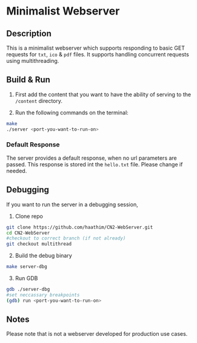 # Minimalist Webserver

## Description

This is a minimalist webserver which supports responding to basic GET requests for `txt`, `ico` & `pdf` files. It supports handling concurrent requests using multithreading. 


## Build & Run

1. First add the content that you want to have the ability of serving to the `/content` directory.

1. Run the following commands on the terminal:
```bash
make
./server <port-you-want-to-run-on>
``` 

### Default Response
The server provides a default response, when no url parameters are passed. This response is stored int the `hello.txt` file. Please change if needed.
## Debugging
If you want to run the server in a debugging session,

1. Clone repo
  ```bash
  git clone https://github.com/haathim/CN2-WebServer.git
  cd CN2-WebServer
  #checkout to correct branch (if not already)
  git checkout multithread
  ```

2. Build the debug binary
  ```bash
  make server-dbg
  ```
3. Run GDB
  ```bash
  gdb ./server-dbg
  #set neccassary breakpoints
  (gdb) run <port-you-want-to-run-on> 
  ```

## Notes
Please note that is not a webserver developed for production use cases. 
